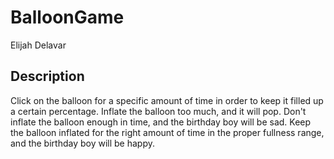 # BalloonGame

Elijah Delavar

## Description

Click on the balloon for a specific amount of time in order to keep it filled up a certain percentage.
Inflate the balloon too much, and it will pop.
Don't inflate the balloon enough in time, and the birthday boy will be sad.
Keep the balloon inflated for the right amount of time in the proper fullness range, and the birthday boy will be happy.
